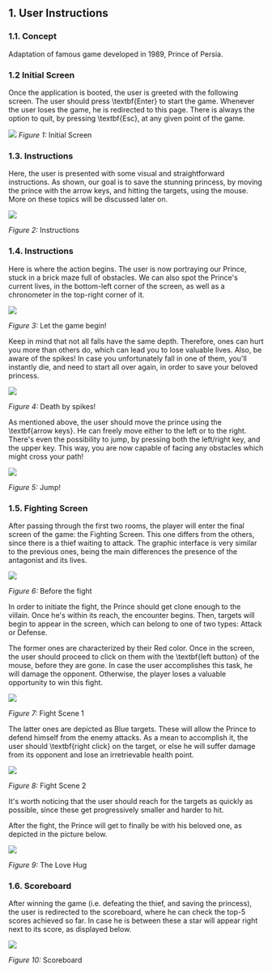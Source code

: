 ## 1. User Instructions

### 1.1. Concept

Adaptation of famous game developed in 1989, Prince of Persia.

### 1.2 Initial Screen

Once the application is booted, the user is greeted with the following screen. The user should press \textbf{Enter} to start the game.
Whenever the user loses the game, he is redirected to this page.
There is always the option to quit, by pressing \textbf{Esc}, at any given point of the game.

![](img/instructions/mainmenu.png)
*Figure 1:* Initial Screen

### 1.3. Instructions

Here, the user is presented with some visual and straightforward instructions. As shown, our goal is to save the stunning princess, by moving the prince with the arrow keys, and hitting the targets, using the mouse. More on these topics will be discussed later on.

![](img/instructions/instructions.jpeg)

*Figure 2:* Instructions

### 1.4. Instructions

Here is where the action begins. The user is now portraying our Prince, stuck in a brick maze full of obstacles. We can also spot the Prince's current lives, in the bottom-left corner of the screen, as well as a chronometer in the top-right corner of it.

![](img/instructions/maze.jpeg)

*Figure 3:* Let the game begin!

Keep in mind that not all falls have the same depth. Therefore, ones can hurt you more than others do, which can lead you to lose valuable lives. Also, be aware of the spikes! In case you unfortunately fall in one of them, you'll instantly die, and need to start all over again, in order to save your beloved princess.

![](img/instructions/spikes.jpeg)

*Figure 4:* Death by spikes!

As mentioned above, the user should move the prince using the \textbf{arrow keys}. He can freely move either to the left or to the right. There's even the possibility to jump, by pressing both the left/right key, and the upper key. This way, you are now capable of facing any obstacles which might cross your path!

![](img/instructions/jump.jpeg)

*Figure 5:* Jump!

### 1.5. Fighting Screen

After passing through the first two rooms, the player will enter the final screen of the game: the Fighting Screen. This one differs from the others, since there is a thief waiting to attack. The graphic interface is very similar to the previous ones, being the main differences the presence of the antagonist and its lives.

![](img/instructions/before.jpeg)

*Figure 6:* Before the fight

In order to initiate the fight, the Prince should get clone enough to the villain. Once he's within its reach, the encounter begins. Then, targets will begin to appear in the screen, which can belong to one of two types: Attack or Defense.

The former ones are characterized by their Red color. Once in the screen, the user should proceed to click on them with the \textbf{left button} of the mouse, before they are gone. In case the user accomplishes this task, he will damage the opponent. Otherwise, the player loses a valuable opportunity to win this fight.

![](img/instructions/fight_red.jpeg)

*Figure 7:* Fight Scene 1

The latter ones are depicted as Blue targets. These will allow the Prince to defend himself from the enemy attacks. As a mean to accomplish it, the user should \textbf{right click} on the target, or else he will suffer damage from its opponent and lose an irretrievable health point.

![](img/instructions/fight_blue.jpeg)

*Figure 8:* Fight Scene 2

It's worth noticing that the user should reach for the targets as quickly as possible, since these get progressively smaller and harder to hit.

After the fight, the Prince will get to finally be with his beloved one, as depicted in the picture below.

![](img/instructions/hug.jpeg)

*Figure 9:* The Love Hug

### 1.6. Scoreboard

After winning the game (i.e. defeating the thief, and saving the princess), the user is redirected to the scoreboard, where he can check the top-5 scores achieved so far. In case he is between these a star will appear right next to its score, as displayed below.

![](img/instructions/scoreboard.jpeg)

*Figure 10:* Scoreboard
